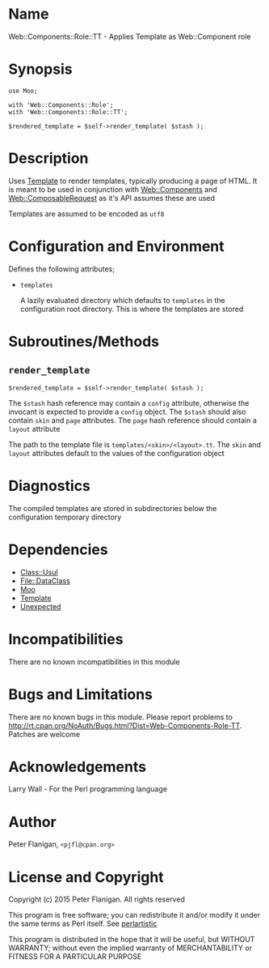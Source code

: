 # Name

Web::Components::Role::TT - Applies Template as Web::Component role

# Synopsis

    use Moo;

    with 'Web::Components::Role';
    with 'Web::Components::Role::TT';

    $rendered_template = $self->render_template( $stash );

# Description

Uses [Template](https://metacpan.org/pod/Template) to render templates, typically producing a page of HTML.
It is meant to be used in conjunction with [Web::Components](https://metacpan.org/pod/Web::Components) and
[Web::ComposableRequest](https://metacpan.org/pod/Web::ComposableRequest) as it's API assumes these are used

Templates are assumed to be encoded as `utf8`

# Configuration and Environment

Defines the following attributes;

- `templates`

    A lazily evaluated directory which defaults to `templates` in the configuration
    root directory. This is where the templates are stored

# Subroutines/Methods

## `render_template`

    $rendered_template = $self->render_template( $stash );

The `$stash` hash reference may contain a `config` attribute, otherwise the
invocant is expected to provide a `config` object. The `$stash` should also
contain `skin` and `page` attributes. The `page` hash reference should
contain a `layout` attribute

The path to the template file is `templates/<skin>/<layout>.tt`. The
`skin` and `layout` attributes default to the values of the configuration
object

# Diagnostics

The compiled templates are stored in subdirectories below the configuration
temporary directory

# Dependencies

- [Class::Usul](https://metacpan.org/pod/Class::Usul)
- [File::DataClass](https://metacpan.org/pod/File::DataClass)
- [Moo](https://metacpan.org/pod/Moo)
- [Template](https://metacpan.org/pod/Template)
- [Unexpected](https://metacpan.org/pod/Unexpected)

# Incompatibilities

There are no known incompatibilities in this module

# Bugs and Limitations

There are no known bugs in this module. Please report problems to
http://rt.cpan.org/NoAuth/Bugs.html?Dist=Web-Components-Role-TT.
Patches are welcome

# Acknowledgements

Larry Wall - For the Perl programming language

# Author

Peter Flanigan, `<pjfl@cpan.org>`

# License and Copyright

Copyright (c) 2015 Peter Flanigan. All rights reserved

This program is free software; you can redistribute it and/or modify it
under the same terms as Perl itself. See [perlartistic](https://metacpan.org/pod/perlartistic)

This program is distributed in the hope that it will be useful,
but WITHOUT WARRANTY; without even the implied warranty of
MERCHANTABILITY or FITNESS FOR A PARTICULAR PURPOSE
